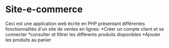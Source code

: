 # Site-e-commerce

Ceci est une application web écrite en PHP présentant différentes fonctionnalités d'un site de ventes en lignes:
*Créer un compte client et se connecter
*consulter et filtrer les différents produits disponibles
*Ajouter les produits au panier

